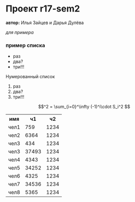 # Проект r17-sem2

  **автор:** Илья Зайцев и Дарья Дулёва
  
  *для примера*
  
  ### пример списка
  
* раз 
* два?
* три!!!

Нумерованный список
1. раз
2. два?
3. три!!!

  
  $$^2 = \sum_{i=0}^\infty (-1)^i\cdot S_i^2 $$ 
  
 
<table class="tg">
  <tr>
    <th class="tg-yw4l">имя</th>
    <th class="tg-yw4l">ч1</th>
    <th class="tg-yw4l">ч2</th>
  </tr>
  <tr>
    <td class="tg-yw4l">чел1</td>
    <td class="tg-yw4l">759</td>
    <td class="tg-yw4l">1234</td>
  </tr>
  <tr>
    <td class="tg-yw4l">чел2</td>
    <td class="tg-yw4l">6364</td>
    <td class="tg-yw4l">1234</td>
  </tr>
  <tr>
    <td class="tg-yw4l">чел3</td>
    <td class="tg-yw4l">434</td>
    <td class="tg-yw4l">1234</td>
  </tr>
  <tr>
    <td class="tg-yw4l">чел3</td>
    <td class="tg-yw4l">37493</td>
    <td class="tg-yw4l">1234</td>
  </tr>
  <tr>
    <td class="tg-yw4l">чел4</td>
    <td class="tg-yw4l">4343</td>
    <td class="tg-yw4l">1234</td>
  </tr>
  <tr>
    <td class="tg-yw4l">чел5</td>
    <td class="tg-yw4l">34252</td>
    <td class="tg-yw4l">1234</td>
  </tr>
  <tr>
    <td class="tg-yw4l">чел6</td>
    <td class="tg-yw4l">4325</td>
    <td class="tg-yw4l">1234</td>
  </tr>
  <tr>
    <td class="tg-yw4l">чел7 </td>
    <td class="tg-yw4l">34536</td>
    <td class="tg-yw4l">1234</td>
  </tr>
  <tr>
    <td class="tg-yw4l">чел8</td>
    <td class="tg-yw4l">5365</td>
    <td class="tg-yw4l">1234</td>
  </tr>
</table>
